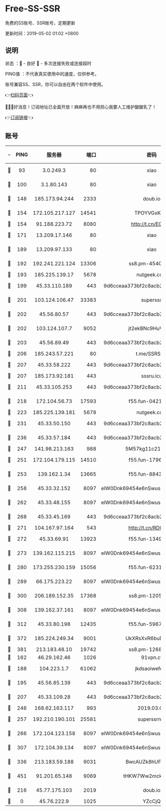 # Free-SS-SSR

免费的SS账号、SSR账号，定期更新

更新时间：2019-05-02 01:02 +0800

## 说明

状态     ：🙂 - 良好 🙁 - 多次连接失败或连接超时

PING值   ：不代表真实使用中的速度，仅供参考。

账号兼容SS、SSR，你可以自由在两个软件中使用。

👉[扫码页面](https://liesauer.github.io/Free-SS-SSR/)👈

🎉🎉🎉好消息！订阅地址已全面开放！麻麻再也不用担心我要人工维护酸酸乳了！

👉[订阅链接](https://www.liesauer.net/yogurt/subscribe?ACCESS_TOKEN=DAYxR3mMaZAsaqUb)👈

## 账号

|-|PING|服务器|端口|密码|加密方式|区域|
|:----:|:----:|:-----:|-----:|:----:|:----:|:----:|
|🙂|93|3.0.249.3|80|xiao|aes-128-ctr|SG|
|🙂|100|3.1.80.143|80|xiao|aes-128-ctr|SG|
|🙂|148|185.173.94.244|2333|doub.io|aes-128-ctr|RU|
|🙂|154|172.105.217.127|14541|TPOYVGxKglpi|aes-256-cfb|JP|
|🙂|154|91.188.223.72|8080|http://t.cn/EGJIyrl|rc4-md5|RU|
|🙂|171|13.209.17.146|80|xiao|aes-128-ctr|KR|
|🙂|189|13.209.97.133|80|xiao|aes-128-ctr|KR|
|🙂|192|192.241.221.124|13306|ss8.pm-45404555|aes-256-cfb|US|
|🙂|193|185.225.139.17|5678|nutgeek.com|rc4-md5|US|
|🙂|199|45.33.110.189|443|9d6cceaa373bf2c8acb22e60b6a58be6|aes-256-cfb|US|
|🙂|201|103.124.106.47|33383|supersss|aes-256-cfb|US|
|🙂|202|45.56.80.57|443|9d6cceaa373bf2c8acb22e60b6a58be6|aes-256-cfb|US|
|🙂|202|103.124.107.7|9052|jt2ekBNc9HuVtm2a|aes-256-cfb|US|
|🙂|203|45.56.89.49|443|9d6cceaa373bf2c8acb22e60b6a58be6|aes-256-cfb|US|
|🙂|206|185.243.57.221|80|t.me/SSRSUB|rc4-md5|US|
|🙂|207|45.33.58.222|443|9d6cceaa373bf2c8acb22e60b6a58be6|aes-256-cfb|US|
|🙂|207|185.173.92.181|443|sssru.icu|rc4-md5|RU|
|🙂|211|45.33.105.253|443|9d6cceaa373bf2c8acb22e60b6a58be6|aes-256-cfb|US|
|🙂|218|172.104.56.73|17593|f55.fun-04213887|aes-256-cfb|SG|
|🙂|223|185.225.139.181|5678|nutgeek.com|rc4-md5|US|
|🙂|231|45.33.50.150|443|9d6cceaa373bf2c8acb22e60b6a58be6|aes-256-cfb|US|
|🙂|236|45.33.57.184|443|9d6cceaa373bf2c8acb22e60b6a58be6|aes-256-cfb|US|
|🙂|247|141.98.213.163|988|5M57kg11c214qDmK|chacha20|KR|
|🙂|251|172.104.179.115|14510|f55.fun-17969152|aes-256-cfb|SG|
|🙂|253|139.162.1.34|13665|f55.fun-88434110|aes-256-cfb|SG|
|🙂|258|45.33.32.152|8097|eIW0Dnk69454e6nSwuspv9DmS201tQ0D|aes-256-cfb|US|
|🙂|262|45.33.48.155|8097|eIW0Dnk69454e6nSwuspv9DmS201tQ0D|aes-256-cfb|US|
|🙂|268|45.33.45.169|443|9d6cceaa373bf2c8acb22e60b6a58be6|aes-256-cfb|US|
|🙂|271|104.167.97.164|543|http://t.cn/RD0D7sx|rc4-md5|CA|
|🙂|272|45.33.69.91|13923|f55.fun-13492902|aes-256-cfb|US|
|🙂|273|139.162.115.215|8097|eIW0Dnk69454e6nSwuspv9DmS201tQ0D|aes-256-cfb|JP|
|🙂|280|173.255.230.159|15056|f55.fun-62314262|aes-256-cfb|US|
|🙂|289|66.175.223.22|8097|eIW0Dnk69454e6nSwuspv9DmS201tQ0D|aes-256-cfb|US|
|🙂|300|206.189.152.35|17368|ss8.pm-12059188|aes-256-cfb|SG|
|🙂|308|139.162.37.161|8097|eIW0Dnk69454e6nSwuspv9DmS201tQ0D|aes-256-cfb|SG|
|🙂|312|45.33.80.198|12435|f55.fun-59671654|aes-256-cfb|US|
|🙂|372|185.224.249.34|9001|UkXRsXvR6buDMG2Y|aes-256-cfb|RU|
|🙂|381|213.183.48.10|19742|ss8.pm-12687167|rc4-md5|RU|
|🙂|162|46.29.162.46|1026|91vpn.cf|rc4-md5|RU|
|🙂|188|104.223.1.7|61062|jkdsaoiwefdsa|aes-256-cfb|US|
|🙂|195|45.56.85.139|443|9d6cceaa373bf2c8acb22e60b6a58be6|aes-256-cfb|US|
|🙂|207|45.33.109.28|443|9d6cceaa373bf2c8acb22e60b6a58be6|aes-256-cfb|US|
|🙂|246|168.62.163.117|993|2019.03.07|rc4-md5|US|
|🙂|257|192.210.190.101|25581|superssrnet|aes-256-cfb|US|
|🙂|266|172.104.123.158|8097|eIW0Dnk69454e6nSwuspv9DmS201tQ0D|aes-256-cfb|JP|
|🙂|307|172.104.39.134|8097|eIW0Dnk69454e6nSwuspv9DmS201tQ0D|aes-256-cfb|SG|
|🙂|336|213.183.59.188|9031|BwcAUZk8hUFAkDGN|aes-256-cfb|NL|
|🙂|451|91.201.65.148|9069|tHKW7Ww2mck9CHQG|aes-256-cfb|IT|
|🙁|216|45.77.175.103|2019|doub.io|aes-128-ctr|SG|
|🙁|0|45.76.222.9|1025|YZcCjQ|rc4-md5|JP|

